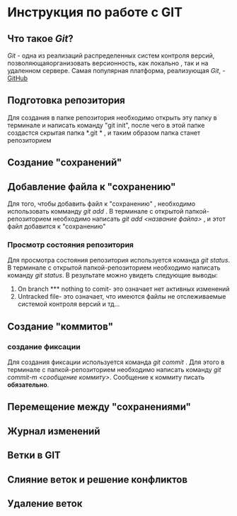 # Инструкция по работе с GIT

## Что такое *Git*?


*Git* - одна из реализаций распределенных систем контроля версий, позволяющаяорганизовать версионность, как локально , так и на удаленном сервере. Самая популярная платформа, реализующая *Git*, - [GitHub](http://github.com)

## Подготовка репозитория
Для создания в папке репозитория необходимо открыть эту папку в терминале и написать команду "git init", после чего в этой папке создастся скрытая папка *.git * , и таким образом папка станет репозиторием


  ## Создание "сохранений"


## Добавление файла к "сохранению"
Для того, чтобы добавить файл к "сохранению" , необходимо использовать комманду *git add* . В терминале с открытой папкой-репозиторием необходимо написать *git add <название файла>* , и этот файл добавится к "сохранению" 

### Просмотр состояния репозитория
Для просмотра состояния репозитория используется команда *git status*. В терминале с открытой папкой-репозиторием необходимо написать команду *git status*.  В результате можно увидеть следующие выводы: 
1. On branch *** nothing to comit- это означает нет активных изменений
2. Untracked file- это означает, что имеются файлы не отслеживаемые системой контроля версий и тд...

## Создание "коммитов"
### создание фиксации
Для создания фиксации используется команда *git commit* . Для этого в терминале с папкой-репозиторием необходимо написать команду *git commit-m <сообщение коммиту>*. Сообщение к коммиту писать **обязательно**. 


## Перемещение между "сохранениями"

## Журнал изменений

## Ветки в GIT

## Слияние веток и решение конфликтов

## Удаление веток

